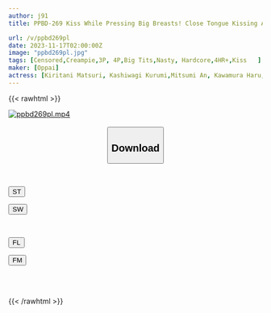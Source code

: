 ```yaml
---
author: j91
title: PPBD-269 Kiss While Pressing Big Breasts! Close Tongue Kissing And Creampie Intercourse With Saliva

url: /v/ppbd269pl
date: 2023-11-17T02:00:00Z
image: "ppbd269pl.jpg"
tags: [Censored,Creampie,3P, 4P,Big Tits,Nasty, Hardcore,4HR+,Kiss	 ]
maker: [Oppai]
actress: [Kiritani Matsuri, Kashiwagi Kurumi,Mitsumi An, Kawamura Haru, Satsuki Mei ,Asuka Riina ,Yuzuriha Karen, Tsuji Sakura, Momonaga Sarina , Nosaki Mio  ]
---
```



{{< rawhtml >}}

<div class="video" data-videoid="ao9p0WM3BqTx3bW">
    <a href="javascript:;">
        <img src="https://my.j91.asia/v/ppbd269pl/ppbd269pl.jpg" width="WIDTH" height="HEIGHT" alt="ppbd269pl.mp4" loading="lazy">
    </a>
</div>

<script type="text/javascript" src="https://j91.asia/asset/on-demand-st.js"></script>

<br>
  <link rel="stylesheet" href="https://j91.asia/asset/bs5.css">
  
  <center>
  <button class="btn btn-primary" type="button" data-bs-toggle="collapse" data-bs-target=".multi-collapse" aria-expanded="false" aria-controls="multiCollapseExample1 multiCollapseExample2"><h2>Download</h2></button></center>
</p>
<div class="row">
  <div class="col">
    <div class="collapse multi-collapse" id="multiCollapseExample1">
      <div class="card card-body">
	      	      <br>
<div class="buttons">  
<p><a href="https://streamtape.to/v/ao9p0WM3BqTx3bW" target="_blank"><button class="btn-hover color-3"><i class="fa fa-download"></i> ST</button></a></p>
<p><a href="https://sfastwish.com/krvh1szs7eby" target="_blank"><button class="btn-hover color-2"><i class="fa fa-download"></i> SW</button></a></p></div>
    </div>
  </div>
</div>
  <div class="col">
    <div class="collapse multi-collapse" id="multiCollapseExample2">
      <div class="card card-body">
	      <br>
<div class="buttons">
<p><a href="javascript:;" target="_blank"><button class="btn-hover color-9"><i class="fa fa-download"></i> FL</button></a></p>
<p><a href="javascript:;" target="_blank"><button class="btn-hover color-8"><i class="fa fa-download"></i> FM</button></a></p></div>
<br><br>
      </div>
    </div>
  </div>
</div>

{{< /rawhtml >}}
